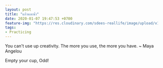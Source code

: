 ```yaml
---
layout: post
title: "แก้วและน้ำ"
date: 2020-01-07 19:47:53 +0700
feature-img: "https://res.cloudinary.com/sdees-reallife/image/upload/v1555658919/sample_feature_img.png"
tags:
- Practicing
---
```


You can't use up creativity. The more you use, the more you have. ~ Maya Angelou

<i class="fa fa-child" style="color:plum"></i>

Empty your cup, Odd!
